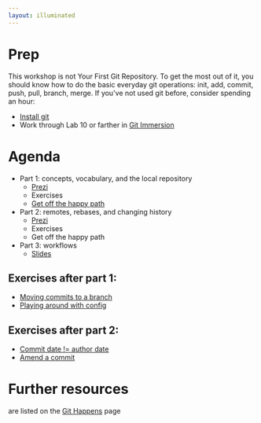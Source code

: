```yaml
---
layout: illuminated
---
```


# Prep
This workshop is not Your First Git Repository.
To get the most out of it, you should know how to do the basic everyday
git operations: init, add, commit, push, pull, branch, merge.
If you've not used git before, consider spending an hour:
  * [Install git](http://git-scm.com/downloads)
  * Work through Lab 10 or farther in [Git Immersion](http://gitimmersion.com)

# Agenda

* Part 1: concepts, vocabulary, and the local repository
  * [Prezi](http://prezi.com/m_s_g83sgja4/git-illuminated-part-1/)
  * Exercises
  * [Get off the happy path](exercises_untrackedFiles.html)
* Part 2: remotes, rebases, and changing history
  * [Prezi](http://prezi.com/ohbicklatr7y/git-illuminated-part-2/)
  * Exercises
  * Get off the happy path
* Part 3: workflows
  * [Slides](http://www.slideshare.net/jessitron/3-workflow)


## Exercises after part 1:

* [Moving commits to a branch](exercises_moveToBranch.html)
* [Playing around with config](exercises_playWithConfig.html)

## Exercises after part 2:

* [Commit date != author date](exercises_commitDate.html)
* [Amend a commit](exercises_amend.html)

# Further resources
are listed on the [Git Happens](index.html) page
